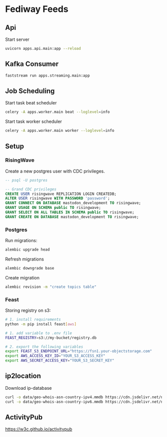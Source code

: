 # Fediway Feeds

## Api

Start server

```sh
uvicorn apps.api.main:app --reload
```

## Kafka Consumer

```sh
faststream run apps.streaming.main:app
```

## Job Scheduling

Start task beat scheduler

```sh
celery -A apps.worker.main beat --loglevel=info
```

Start task worker scheduler

```sh
celery -A apps.worker.main worker --loglevel=info
```

<!-- Start worker to process topics
```sh
celery -A jobs.main worker --queues=topics --loglevel=info
``` 
-->

## Setup

### RisingWave

Create a new postgres user with CDC privileges.

```sql
-- psql -U postgres

-- Grand CDC privileges
CREATE USER risingwave REPLICATION LOGIN CREATEDB;
ALTER USER risingwave WITH PASSWORD 'password';
GRANT CONNECT ON DATABASE mastodon_development TO risingwave;
GRANT USAGE ON SCHEMA public TO risingwave;
GRANT SELECT ON ALL TABLES IN SCHEMA public TO risingwave;
GRANT CREATE ON DATABASE mastodon_development TO risingwave;
```

### Postgres

Run migrations:

```sh
alembic upgrade head
```

Refresh migrations

```sh
alembic downgrade base
```

Create migration

```sh
alembic revision -m "create topics table"
```

### Feast

Storing registry on s3:

```sh
# 1. install requirements
python -m pip install feast[aws]

# 1. add variable to .env file
FEAST_REGISTRY=s3://my-bucket/registry.db

# 2. export the following variables
export FEAST_S3_ENDPOINT_URL="https://fsn1.your-objectstorage.com"
export AWS_ACCESS_KEY_ID="YOUR_S3_ACCESS_KEY"
export AWS_SECRET_ACCESS_KEY="YOUR_S3_SECRET_KEY"
```

## ip2location

Download ip-database

```sh
curl -o data/geo-whois-asn-country-ipv4.mmdb https://cdn.jsdelivr.net/npm/@ip-location-db/geo-whois-asn-country-mmdb/geo-whois-asn-country-ipv4.mmdb
curl -o data/geo-whois-asn-country-ipv6.mmdb https://cdn.jsdelivr.net/npm/@ip-location-db/geo-whois-asn-country-mmdb/geo-whois-asn-country-ipv6.mmdb
```

## ActivityPub

https://w3c.github.io/activitypub